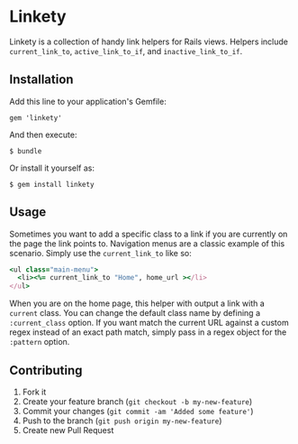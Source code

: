 # Linkety

Linkety is a collection of handy link helpers for Rails views. Helpers include
`current_link_to`, `active_link_to_if`, and `inactive_link_to_if`.

## Installation

Add this line to your application's Gemfile:

    gem 'linkety'

And then execute:

    $ bundle

Or install it yourself as:

    $ gem install linkety

## Usage

Sometimes you want to add a specific class to a link if you are currently on the
page the link points to. Navigation menus are a classic example of this scenario.
Simply use the `current_link_to` like so:

```ruby
<ul class="main-menu">
  <li><%= current_link_to "Home", home_url ></li>
</ul>
```

When you are on the home page, this helper with output a link with a `current`
class. You can change the default class name by defining a `:current_class` option.
If you want match the current URL against a custom regex instead of an exact path match, 
simply pass in a regex object for the `:pattern` option.

## Contributing

1. Fork it
2. Create your feature branch (`git checkout -b my-new-feature`)
3. Commit your changes (`git commit -am 'Added some feature'`)
4. Push to the branch (`git push origin my-new-feature`)
5. Create new Pull Request
